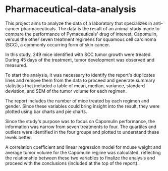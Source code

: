 # Pharmaceutical-data-analysis

This project aims to analyze the data of a laboratory that specializes in anti-cancer pharmaceuticals. The data is the result of an animal study made to compare the performance of Pymaceuticals' drug of interest, Capomulin, versus the other seven treatment regimens for squamous cell carcinoma (SCC), a commonly occurring form of skin cancer. 

In this study, 249 mice identified with SCC tumor growth were treated. During 45 days of the treatment, tumor development was observed and measured.

To start the analysis, it was necessary to identify the report's duplicates lines and remove them from the data to proceed and generate summary statistics that included a table of mean, median, variance, standard deviation, and SEM of the tumor volume for each regimen. 

The report includes the number of mice treated by each regimen and gender. Since these variables could bring insight into the result, they were plotted using bar charts and pie charts. 

Since the study's purpose was to focus on Capomulin performance, the information was narrow from seven treatments to four. The quartiles and outliers were identified in the four groups and plotted to understand these levels better. 

A correlation coefficient and linear regression model for mouse weight and average tumor volume for the Capomulin regime was calculated, reflecting the relationship between these two variables to finalize the analysis and proceed with the conclusions (included at the top of the report). 

